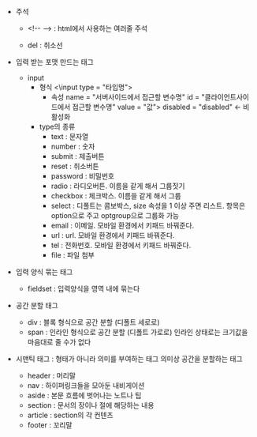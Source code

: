 - 주석
	- \<!-- --> : html에서 사용하는 여러줄 주석


	
	- del : 취소선





- 입력 받는 포맷 만드는 태그

	- input 
		- 형식
			<\input type = "타입명">
			- 속성
				name = "서버사이드에서 접근할 변수명"
				id = "클라이언트사이드에서 접근할 변수명" 
				value = "값">
				disabled = "disabled" ← 비활성화
		- type의 종류
			- text : 문자열
			- number : 숫자
			- submit : 제출버튼
			- reset : 취소버튼
			- password : 비밀번호
			- radio : 라디오버튼. 이름을 같게 해서 그룹짓기
			- checkbox : 체크박스. 이름을 같게 해서 그룹
			- select : 디폴트는 콤보박스, size 속성을 1 이상 주면 리스트.
				항목은 option으로 주고 optgroup으로 그룹화 가능
			- email : 이메일. 모바일 환경에서 키패드 바꿔준다.
			- url : url. 모바일 환경에서 키패드 바꿔준다.
			- tel : 전화번호. 모바일 환경에서 키패드 바꿔준다.
			- file : 파일 첨부

- 입력 양식 묶는 태그
	- fieldset : 입력양식을 영역 내에 묶는다

- 공간 분할 태그
	- div : 블록 형식으로 공간 분할 (디폴트 세로로)
	- span : 인라인 형식으로 공간 분할 (디폴트 가로로)
		인라인 상태로는 크기값을 마음대로 줄 수가 없다

- 시맨틱 태그 : 형태가 아니라 의미를 부여하는 태그
	의미상 공간을 분할하는 태그
	- header : 머리말
	- nav : 하이퍼링크들을 모아둔 내비게이션
	- aside : 본문 흐름에 벗어나는 노트나 팁
	- section : 문서의 장이나 절에 해당하는 내용
	- article : section의 각 컨텐츠
	- footer : 꼬리말